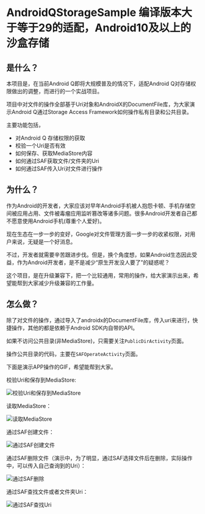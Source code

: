 # AndroidQStorageSample   编译版本大于等于29的适配，Android10及以上的沙盒存储

## 是什么？

本项目是，在当前Android Q即将大规模普及的情况下，适配Android Q对存储权限做出的调整，而进行的一个实战项目。

项目中对文件的操作全部基于Uri对象和AndroidX的DocumentFile库，为大家演示Android Q通过Storage Access Framework如何操作私有目录和公共目录。

主要功能包括，

- 对Android Q 存储权限的获取
- 校验一个Uri是否有效
- 如何保存、获取MediaStore内容
- 如何通过SAF获取文件/文件夹的Uri
- 如何通过SAF传入Uri对文件进行操作

## 为什么？

作为Android的开发者，大家应该对早年Android手机被人抱怨卡顿、手机存储空间被应用占用、文件被毒瘤应用监听篡改等诸多问题。很多Android开发者自己都不愿意使用Android手机(尊重个人爱好)。

现在生态在一步一步的变好，Google对文件管理方面一步一步的收紧权限，对用户来说，无疑是一个好消息。

不过，开发者就需要辛苦跟进步伐。但是，换个角度想，如果Android生态因此受益，作为Android开发者，是不是减少“原生开发没人要了”的疑惑呢？

这个项目，是在升级兼容下，把一个比较通用，常用的操作，给大家演示出来，希望能帮到大家减少升级兼容的工作量。

## 怎么做？

除了对文件的操作，通过导入了androidx的DocumentFile库，传入uri来进行，快捷操作，其他的都是依赖于Android SDK内自带的API。

如果不访问公共目录(非MediaStore)，只需要关注`PublicDirActivity`页面。

操作公共目录的代码，主要在`SAFOperateActivity`页面。

下面是演示APP操作的GIF，希望能帮到大家。

校验Uri和保存到MediaStore:

![校验Uri和保存到MediaStore](https://pic.imgdb.cn/item/5e9138d0504f4bcb0454f97f.gif)

读取MediaStore：

![读取MediaStore](https://pic.imgdb.cn/item/5e9138d6504f4bcb0454fed3.gif)

通过SAF创建文件：

![通过SAF创建文件](https://pic.imgdb.cn/item/5e9138e2504f4bcb0455093a.gif)

通过SAF删除文件（演示中，为了明显，通过SAF选择文件后在删除，实际操作中，可以传入自己查询到的Uri）：

![通过SAF删除](https://pic.imgdb.cn/item/5e9138db504f4bcb04550416.gif)



通过SAF查找文件或者文件夹Uri：

![通过SAF查找Uri](https://pic.imgdb.cn/item/5e9138fb504f4bcb04551e9a.gif)
